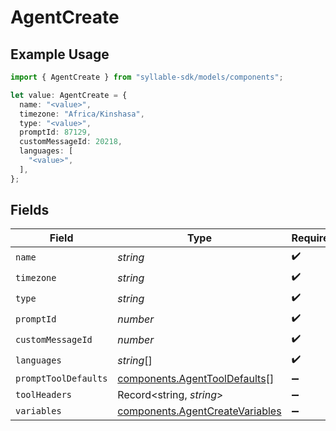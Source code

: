 # AgentCreate

## Example Usage

```typescript
import { AgentCreate } from "syllable-sdk/models/components";

let value: AgentCreate = {
  name: "<value>",
  timezone: "Africa/Kinshasa",
  type: "<value>",
  promptId: 87129,
  customMessageId: 20218,
  languages: [
    "<value>",
  ],
};
```

## Fields

| Field                                                                              | Type                                                                               | Required                                                                           | Description                                                                        |
| ---------------------------------------------------------------------------------- | ---------------------------------------------------------------------------------- | ---------------------------------------------------------------------------------- | ---------------------------------------------------------------------------------- |
| `name`                                                                             | *string*                                                                           | :heavy_check_mark:                                                                 | N/A                                                                                |
| `timezone`                                                                         | *string*                                                                           | :heavy_check_mark:                                                                 | N/A                                                                                |
| `type`                                                                             | *string*                                                                           | :heavy_check_mark:                                                                 | N/A                                                                                |
| `promptId`                                                                         | *number*                                                                           | :heavy_check_mark:                                                                 | N/A                                                                                |
| `customMessageId`                                                                  | *number*                                                                           | :heavy_check_mark:                                                                 | N/A                                                                                |
| `languages`                                                                        | *string*[]                                                                         | :heavy_check_mark:                                                                 | N/A                                                                                |
| `promptToolDefaults`                                                               | [components.AgentToolDefaults](../../models/components/agenttooldefaults.md)[]     | :heavy_minus_sign:                                                                 | N/A                                                                                |
| `toolHeaders`                                                                      | Record<string, *string*>                                                           | :heavy_minus_sign:                                                                 | N/A                                                                                |
| `variables`                                                                        | [components.AgentCreateVariables](../../models/components/agentcreatevariables.md) | :heavy_minus_sign:                                                                 | N/A                                                                                |